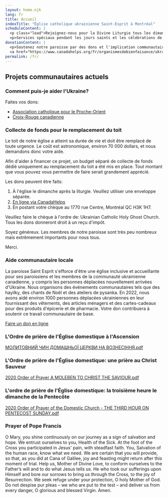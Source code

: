```yaml
---
layout: home.njk
lang: fr
title: Accueil
indexTitle: "Église catholique ukrainienne Saint-Esprit à Montréal"
scheduleContent: |
  <p class="lead">Rejoignez-nous pour la Divine Liturgie tous les dimanches à 10h00</p>
  <p>Services spéciaux pendant les jours saints et les célébrations de fêtes</p>
donationContent: |
  <p>Soutenez notre paroisse par des dons et l'implication communautaire</p>
  <a href="https://www.canadahelps.org/fr/organismesdebienfaisance/ukrainian-catholic-holy-ghost-church/" class="btn btn-warning">Faire un don en ligne</a>
permalink: /fr/
---
```


## Projets communautaires actuels

### Comment puis-je aider l'Ukraine?

Faites vos dons:
- [Association catholique pour le Proche-Orient](https://cnewa.org/ca/campaings/ukraine/)
- [Croix-Rouge canadienne](https://donate.redcross.ca/page/100227/donate/1)

### Collecte de fonds pour le remplacement du toit

Le toit de notre église a atteint sa durée de vie et doit être remplacé de toute urgence. Le coût est astronomique, environ 70 000 dollars, et nous demandons donc votre aide.

Afin d'aider à financer ce projet, un budget séparé de collecte de fonds dédié uniquement au remplacement du toit a été mis en place. Tout montant que vous pouvez vous permettre de faire serait grandement apprécié.

Les dons peuvent être faits:
1. À l'église le dimanche après la liturgie. Veuillez utiliser une enveloppe séparée.
2. [En ligne via CanadaHelps](https://www.canadahelps.org/fr/organismesdebienfaisance/ukrainian-catholic-holy-ghost-church/campaign/roof-replacement-and-other-repairs/)
3. En postant votre chèque au 1770 rue Centre, Montréal QC H3K 1H7.

Veuillez faire le chèque à l'ordre de: Ukrainian Catholic Holy Ghost Church. Tous les dons donneront droit à un reçu d'impôt.

Soyez généreux. Les membres de notre paroisse sont très peu nombreux mais extrêmement importants pour nous tous.

Merci.

### Aide communautaire locale

La paroisse Saint Esprit s'efforce d'être une église inclusive et accueillante pour ses paroissiens et les membres de la communauté ukrainienne canadienne, y compris les personnes déplacées nouvellement arrivées d'Ukraine. Nous organisons des événements communautaires tels que des hayilky, des chants de Noël et des ateliers de pysanka. En 2022, nous avons aidé environ 1000 personnes déplacées ukrainiennes en leur fournissant des vêtements, des articles ménagers et des cartes-cadeaux pour des produits d'épicerie et de pharmacie. Votre don contribuera à soutenir ce travail communautaire de base.

[Faire un don en ligne](https://www.canadahelps.org/fr/organismesdebienfaisance/ukrainian-catholic-holy-ghost-church/campaign/local-community-aid/)

### L'Ordre de prière de l'Église domestique à l'Ascension

<div class="mt-3 mb-4">
<a href="{{ '/documents/МОЛИТОВНИЙ ЧИН ДОМАШНЬОЇ ЦЕРКВИ НА ВОЗНЕСІННЯ.pdf' | url }}" class="btn btn-outline-primary">
  <i class="bi bi-file-earmark-pdf me-2"></i>МОЛИТОВНИЙ ЧИН ДОМАШНЬОЇ ЦЕРКВИ НА ВОЗНЕСІННЯ.pdf
</a>
</div>

### L'Ordre de prière de l'Église domestique: une prière au Christ Sauveur

<div class="mt-3 mb-4">
<a href="{{ '/documents/2020 Order of Prayer A MOLEBEN TO CHRIST THE SAVIOUR.pdf' | url }}" class="btn btn-outline-primary">
  <i class="bi bi-file-earmark-pdf me-2"></i>2020 Order of Prayer A MOLEBEN TO CHRIST THE SAVIOUR.pdf
</a>
</div>


### L'ordre de prière de l'Église domestique: la troisième heure le dimanche de la Pentecôte

<div class="mt-3 mb-4">
<a href="{{ '/documents/2020 Order of Prayer of the Domestic Church - THE THIRD HOUR ON PENTECOST SUNDAY.pdf' | url }}" class="btn btn-outline-primary">
  <i class="bi bi-file-earmark-pdf me-2"></i>2020 Order of Prayer of the Domestic Church - THE THIRD HOUR ON PENTECOST SUNDAY.pdf
</a>
</div>

### Prayer of Pope Francis

O Mary, you shine continuously on our journey as a sign of salvation and hope.
We entrust ourselves to you, Health of the Sick. At the foot of the Cross you participated in Jesus' pain, with steadfast faith. You, Salvation of the human race, know what we need.
We are certain that you will provide, so that, as you did at Cana of Galilee, joy and feasting might return after this moment of trial.
Help us, Mother of Divine Love, to conform ourselves to the Father’s will and to do what Jesus tells us. He who took our sufferings upon Himself and bore our sorrows to bring us through the Cross, to the joy of Resurrection.
We seek refuge under your protection, O holy Mother of God. Do not despise pur pleas – we who are put to the test – and deliver us from every danger, O glorious and blessed Virgin. Amen.